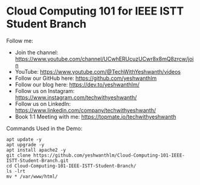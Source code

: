 # Cloud Computing 101 for IEEE ISTT Student Branch

Follow me:
* Join the channel: https://www.youtube.com/channel/UCwhERUcuzUCwr8x8mQ8zrcw/join
* YouTube: https://www.youtube.com/@TechWithYeshwanth/videos
* Follow our GitHub here: https://github.com/yeshwanthlm
* Follow our blog here: https://dev.to/yeshwanthlm/
* Follow us on Instagram: https://www.instagram.com/techwithyeshwanth/
* Follow us on LinkedIn: https://www.linkedin.com/company/techwithyeshwanth/
* Book 1:1 Meeting with me: https://topmate.io/techwithyeshwanth

Commands Used in the Demo:
```
apt update -y
apt upgrade -y
apt install apache2 -y
git clone https://github.com/yeshwanthlm/Cloud-Computing-101-IEEE-ISTT-Student-Branch.git
cd Cloud-Computing-101-IEEE-ISTT-Student-Branch/
ls -lrt
mv * /var/www/html/
```
